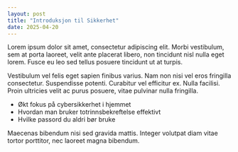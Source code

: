 ```yaml
---
layout: post
title: "Introduksjon til Sikkerhet"
date: 2025-04-20
---
```


Lorem ipsum dolor sit amet, consectetur adipiscing elit. Morbi vestibulum, sem at porta laoreet, velit ante placerat libero, non tincidunt nisl nulla eget lorem. Fusce eu leo sed tellus posuere tincidunt ut at turpis.

Vestibulum vel felis eget sapien finibus varius. Nam non nisi vel eros fringilla consectetur. Suspendisse potenti. Curabitur vel efficitur ex. Nulla facilisi. Proin ultricies velit ac purus posuere, vitae pulvinar nulla fringilla.

- Økt fokus på cybersikkerhet i hjemmet
- Hvordan man bruker totrinnsbekreftelse effektivt
- Hvilke passord du aldri bør bruke

Maecenas bibendum nisi sed gravida mattis. Integer volutpat diam vitae tortor porttitor, nec laoreet magna bibendum.
